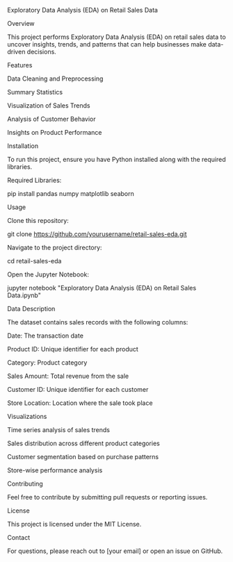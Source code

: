 Exploratory Data Analysis (EDA) on Retail Sales Data

Overview

This project performs Exploratory Data Analysis (EDA) on retail sales data to uncover insights, trends, and patterns that can help businesses make data-driven decisions.

Features

Data Cleaning and Preprocessing

Summary Statistics

Visualization of Sales Trends

Analysis of Customer Behavior

Insights on Product Performance

Installation

To run this project, ensure you have Python installed along with the required libraries.

Required Libraries:

pip install pandas numpy matplotlib seaborn

Usage

Clone this repository:

git clone https://github.com/yourusername/retail-sales-eda.git

Navigate to the project directory:

cd retail-sales-eda

Open the Jupyter Notebook:

jupyter notebook "Exploratory Data Analysis (EDA) on Retail Sales Data.ipynb"

Data Description

The dataset contains sales records with the following columns:

Date: The transaction date

Product ID: Unique identifier for each product

Category: Product category

Sales Amount: Total revenue from the sale

Customer ID: Unique identifier for each customer

Store Location: Location where the sale took place

Visualizations

Time series analysis of sales trends

Sales distribution across different product categories

Customer segmentation based on purchase patterns

Store-wise performance analysis

Contributing

Feel free to contribute by submitting pull requests or reporting issues.

License

This project is licensed under the MIT License.

Contact

For questions, please reach out to [your email] or open an issue on GitHub.


